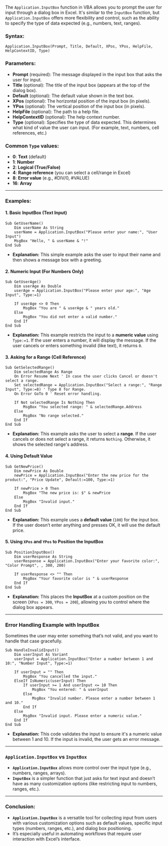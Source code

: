 The `Application.InputBox` function in VBA allows you to prompt the user for input through a dialog box in Excel. It's similar to the `InputBox` function, but `Application.InputBox` offers more flexibility and control, such as the ability to specify the type of data expected (e.g., numbers, text, ranges).

### **Syntax:**

```vba
Application.InputBox(Prompt, Title, Default, XPos, YPos, HelpFile, HelpContextID, Type)
```

### **Parameters:**

* **Prompt** (required): The message displayed in the input box that asks the user for input.
* **Title** (optional): The title of the input box (appears at the top of the dialog box).
* **Default** (optional): The default value shown in the text box.
* **XPos** (optional): The horizontal position of the input box (in pixels).
* **YPos** (optional): The vertical position of the input box (in pixels).
* **HelpFile** (optional): The path to a help file.
* **HelpContextID** (optional): The help context number.
* **Type** (optional): Specifies the type of data expected. This determines what kind of value the user can input. (For example, text, numbers, cell references, etc.)

### **Common `Type` values:**

* **0**: **Text** (default)
* **1**: **Number**
* **2**: **Logical (True/False)**
* **4**: **Range reference** (you can select a cell/range in Excel)
* **8**: **Error value** (e.g., #DIV/0, #VALUE)
* **16**: **Array**

---

### **Examples:**

#### **1. Basic InputBox (Text Input)**

```vba
Sub GetUserName()
    Dim userName As String
    userName = Application.InputBox("Please enter your name:", "User Input")
    MsgBox "Hello, " & userName & "!"
End Sub
```

* **Explanation:**
  This simple example asks the user to input their name and then shows a message box with a greeting.

#### **2. Numeric Input (For Numbers Only)**

```vba
Sub GetUserAge()
    Dim userAge As Double
    userAge = Application.InputBox("Please enter your age:", "Age Input", Type:=1)
    
    If userAge <> 0 Then
        MsgBox "You are " & userAge & " years old."
    Else
        MsgBox "You did not enter a valid number."
    End If
End Sub
```

* **Explanation:**
  This example restricts the input to a **numeric value** using `Type:=1`. If the user enters a number, it will display the message. If the user cancels or enters something invalid (like text), it returns `0`.

#### **3. Asking for a Range (Cell Reference)**

```vba
Sub GetSelectedRange()
    Dim selectedRange As Range
    On Error Resume Next ' In case the user clicks Cancel or doesn't select a range.
    Set selectedRange = Application.InputBox("Select a range:", "Range Input", Type:=8) ' Type 8 for Range.
    On Error GoTo 0 ' Reset error handling.
    
    If Not selectedRange Is Nothing Then
        MsgBox "You selected range: " & selectedRange.Address
    Else
        MsgBox "No range selected."
    End If
End Sub
```

* **Explanation:**
  This example asks the user to select a **range**. If the user cancels or does not select a range, it returns `Nothing`. Otherwise, it shows the selected range's address.

#### **4. Using Default Value**

```vba
Sub GetNewPrice()
    Dim newPrice As Double
    newPrice = Application.InputBox("Enter the new price for the product:", "Price Update", Default:=100, Type:=1)
    
    If newPrice > 0 Then
        MsgBox "The new price is: $" & newPrice
    Else
        MsgBox "Invalid input."
    End If
End Sub
```

* **Explanation:**
  This example uses a **default value** (`100`) for the input box. If the user doesn’t enter anything and presses OK, it will use the default price.

#### **5. Using `XPos` and `YPos` to Position the InputBox**

```vba
Sub PositionInputBox()
    Dim userResponse As String
    userResponse = Application.InputBox("Enter your favorite color:", "Color Prompt", , 300, 200)
    
    If userResponse <> "" Then
        MsgBox "Your favorite color is " & userResponse
    End If
End Sub
```

* **Explanation:**
  This places the **InputBox** at a custom position on the screen (`XPos = 300`, `YPos = 200`), allowing you to control where the dialog box appears.

---

### **Error Handling Example with InputBox**

Sometimes the user may enter something that’s not valid, and you want to handle that case gracefully.

```vba
Sub HandleInvalidInput()
    Dim userInput As Variant
    userInput = Application.InputBox("Enter a number between 1 and 10:", "Number Input", Type:=1)

    If userInput = "" Then
        MsgBox "You cancelled the input."
    ElseIf IsNumeric(userInput) Then
        If userInput >= 1 And userInput <= 10 Then
            MsgBox "You entered: " & userInput
        Else
            MsgBox "Invalid number. Please enter a number between 1 and 10."
        End If
    Else
        MsgBox "Invalid input. Please enter a numeric value."
    End If
End Sub
```

* **Explanation:**
  This code validates the input to ensure it's a numeric value between 1 and 10. If the input is invalid, the user gets an error message.

---

### **`Application.InputBox` vs `InputBox`**

* **`Application.InputBox`** allows more control over the input type (e.g., numbers, ranges, arrays).
* **`InputBox`** is a simpler function that just asks for text input and doesn’t have as many customization options (like restricting input to numbers, ranges, etc.).

---

### **Conclusion:**

* **`Application.InputBox`** is a versatile tool for collecting input from users with various customization options such as default values, specific input types (numbers, ranges, etc.), and dialog box positioning.
* It’s especially useful in automating workflows that require user interaction with Excel’s interface.
